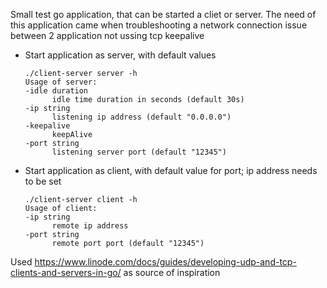 Small test go application, that can be started a cliet or server.
The need of this application came when troubleshooting a network connection issue between 2 application not ussing tcp keepalive

+ Start application as server, with default values

      ./client-server server -h
      Usage of server:
      -idle duration
            idle time duration in seconds (default 30s)
      -ip string
            listening ip address (default "0.0.0.0")
      -keepalive
            keepAlive
      -port string
            listening server port (default "12345")

+ Start application as client, with default value for port; ip address needs to be set

      ./client-server client -h
      Usage of client:
      -ip string
            remote ip address
      -port string
            remote port port (default "12345")



Used https://www.linode.com/docs/guides/developing-udp-and-tcp-clients-and-servers-in-go/ as source of inspiration
